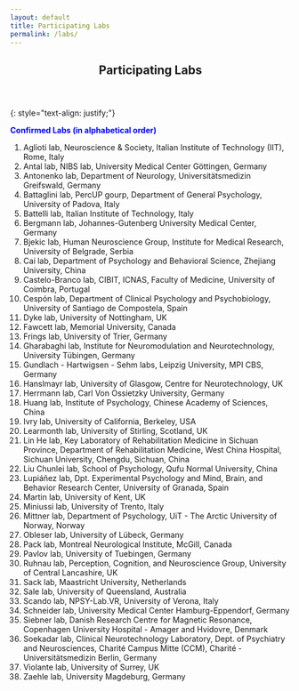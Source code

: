 ```yaml
---
layout: default
title: Participating Labs
permalink: /labs/
---
```

<header>
<h2>Participating Labs</h2>
</header>

{: style="text-align: justify;"}

<span style="color:blue"><b>Confirmed Labs (in alphabetical order)</b></span><br>

1. Aglioti lab, Neuroscience & Society, Italian Institute of Technology (IIT), Rome, Italy<br>
2. Antal lab, NIBS lab, University Medical Center Göttingen, Germany<br>
3. Antonenko lab, Department of Neurology, Universitätsmedizin Greifswald, Germany<br> 
4. Battaglini lab, PercUP gourp, Department of General Psychology, University of Padova, Italy<br> 
5. Battelli lab, Italian Institute of Technology, Italy<br>
6. Bergmann lab, Johannes-Gutenberg University Medical Center, Germany<br>
7. Bjekic lab, Human Neuroscience Group, Institute for Medical Research, University of Belgrade, Serbia<br>
8. Cai lab, Department of Psychology and Behavioral Science, Zhejiang University, China<br>
9. Castelo-Branco lab, CIBIT, ICNAS, Faculty of Medicine, University of Coimbra, Portugal<br>
10. Cespón lab, Department of Clinical Psychology and Psychobiology, University of Santiago de Compostela, Spain<br>
11. Dyke lab, University of Nottingham, UK<br>
12. Fawcett lab, Memorial University, Canada<br>
13. Frings lab, University of Trier, Germany<br>
14. Gharabaghi lab, Institute for Neuromodulation and Neurotechnology, University Tübingen, Germany<br>
15. Gundlach - Hartwigsen - Sehm labs, Leipzig University, MPI CBS, Germany<br>
16. Hanslmayr lab, University of Glasgow, Centre for Neurotechnology, UK<br>
17. Herrmann lab, Carl Von Ossietzky University, Germany<br>
18. Huang lab, Institute of Psychology, Chinese Academy of Sciences, China<br>
19. Ivry lab, University of California, Berkeley, USA<br>
20. Learmonth lab, University of Stirling, Scotland, UK<br>
21. Lin He lab, Key Laboratory of Rehabilitation Medicine in Sichuan Province, Department of Rehabilitation Medicine, West China Hospital, Sichuan University, Chengdu, Sichuan, China<br>
22. Liu Chunlei lab, School of Psychology, Qufu Normal University, China<br>
23. Lupiáñez lab, Dpt. Experimental Psychology and Mind, Brain, and Behavior Research Center, University of Granada, Spain<br>
24. Martin lab, University of Kent, UK<br>
25. Miniussi lab, University of Trento, Italy<br>
26. Mittner lab, Department of Psychology, UiT - The Arctic University of Norway, Norway<br>
27. Obleser lab, University of Lübeck, Germany<br>
28. Pack lab, Montreal Neurological Institute, McGill, Canada<br>
29. Pavlov lab, University of Tuebingen, Germany<br>
30. Ruhnau lab, Perception, Cognition, and Neuroscience Group, University of Central Lancashire, UK<br>
31. Sack lab, Maastricht University, Netherlands<br>
32. Sale lab, University of Queensland, Australia<br>
33. Scando lab, NPSY-Lab.VR, University of Verona, Italy<br>
34. Schneider lab, University Medical Center Hamburg-Eppendorf, Germany<br>
35. Siebner lab, Danish Research Centre for Magnetic Resonance, Copenhagen University Hospital - Amager and Hvidovre, Denmark<br>
36. Soekadar lab, Clinical Neurotechnology Laboratory, Dept. of Psychiatry and Neurosciences, Charité Campus Mitte (CCM), Charité - Universitätsmedizin Berlin, Germany<br>
37. Violante lab, University of Surrey, UK<br>
38. Zaehle lab, University Magdeburg, Germany<br>



 